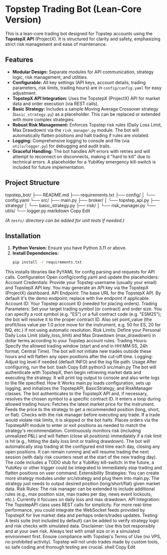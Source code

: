 # Topstep Trading Bot (Lean-Core Version)

This is a lean-core trading bot designed for Topstep accounts using the **TopstepX API** (ProjectX). It is structured for clarity and safety, emphasizing strict risk management and ease of maintenance.

## Features

- **Modular Design:** Separate modules for API communication, strategy logic, risk management, and utilities.
- **Configurable:** All key settings (API keys, account details, trading parameters, risk limits, trading hours) are in `config/config.yaml` for easy adjustment.
- **TopstepX API Integration:** Uses the TopstepX (ProjectX) API for market data and order execution (via REST calls).
- **Basic Strategy:** Includes a sample Moving Average Crossover strategy (`basic_strategy.py`) as a placeholder. This can be replaced or extended with more complex strategies.
- **Robust Risk Management:** Enforces Topstep risk rules (Daily Loss Limit, Max Drawdown) via the `risk_manager.py` module. The bot will automatically flatten positions and halt trading if rules are violated.
- **Logging:** Comprehensive logging to console and file (via `utils/logger.py`) for debugging and audit trails.
- **Graceful Handling:** The bot handles API errors with retries and will attempt to reconnect on disconnects, making it "hard to kill" due to technical errors. A placeholder for a YubiKey emergency kill-switch is included for future implementation.

## Project Structure

topstep_bot/
├── README.md
├── requirements.txt
├── config/
│ └── config.yaml
└── src/
├── main.py
├── broker/
│ └── topstep_api.py
├── strategy/
│ └── basic_strategy.py
├── risk/
│ └── risk_manager.py
└── utils/
└── logger.py
markdown
Copy
Edit

*(A `tests/` directory can be added for unit tests if needed.)*

## Installation

1. **Python Version:** Ensure you have Python 3.11 or above.
2. **Install Dependencies:**  
   ```bash
   pip install -r requirements.txt
This installs libraries like PyYAML for config parsing and requests for API calls.
Configuration
Open config/config.yaml and update the placeholders:
Account Credentials: Provide your Topstep username (usually your email) and TopstepX API key. You may generate an API key via the TopstepX (ProjectX) dashboard.
API Endpoint: The base URL for the TopstepX API. By default it's the demo endpoint; replace with live endpoint if applicable.
Account ID: Your Topstep account ID (needed for placing orders).
Trading Parameters: Set your target trading symbol (or contract) and order size. You can specify a root symbol (e.g. "ES") or a full contract code (e.g. "ESM25"); the bot will resolve it to the proper contract ID. Also set point_value (the profit/loss value per 1.0 price move for the instrument, e.g. 50 for ES, 20 for NQ, etc.) if not using automatic resolution.
Risk Limits: Define your Personal Daily Loss Limit (daily_loss_limit) and Max Drawdown (max_drawdown) in dollar terms according to your Topstep account rules.
Trading Hours: Specify the allowed trading window (start and end in HH:MM:SS, 24h format, Central Time). The bot will not initiate new trades outside these hours and will flatten any open positions after the cut-off time.
Logging: Adjust log level if needed (default INFO) and the log file path.
Usage
After configuring, run the bot:
bash
Copy
Edit
python3 src/main.py
The bot will authenticate with TopstepX, then begin retrieving market data and executing the strategy. It will print log output to console and also write logs to the file specified.
How It Works
main.py loads configuration, sets up logging, and initializes the TopstepAPI, BasicStrategy, and RiskManager classes.
The bot authenticates to the TopstepX API and, if necessary, resolves the chosen symbol to a specific contract ID.
It enters a loop during allowed trading hours:
Fetches the latest market price for the instrument.
Feeds the price to the strategy to get a recommended position (long, short, or flat).
Checks with the risk manager before executing any trade. If a trade would violate risk limits, it is skipped or the bot halts.
Places orders via the TopstepAPI module to enter or exit positions as needed to match the strategy's recommendation.
Continuously monitors risk (including unrealized P&L) and will flatten (close all positions) immediately if a risk limit is hit (e.g., hitting the daily loss limit or trailing drawdown).
The bot will automatically stop trading at the configured end time each day, closing any open positions. It can remain running and will resume trading the next session (with daily risk counters reset at the start of the new trading day).
The code includes a TODO stub for a YubiKey kill-switch: in the future, a YubiKey or other trigger could be integrated to immediately stop trading and flatten positions on user command.
Extensibility
Strategies: You can create more strategy modules under src/strategy and plug them into main.py. The strategy just needs to output desired position (long/short/flat) given market data.
Risk Rules: The risk manager can be extended to include additional rules (e.g., max position size, max trades per day, news event lockouts, etc.). Currently it focuses on daily loss and max drawdown.
API Integration: The TopstepAPI class uses REST calls for simplicity. For more real-time performance, you could integrate the WebSocket feeds provided by TopstepX for live market data and perhaps orders/trades updates.
Testing: A tests suite (not included by default) can be added to verify strategy logic and risk checks with simulated data.
Disclaimer: Use this bot responsibly and at your own risk. Always test with small size or in a simulated environment first. Ensure compliance with Topstep's Terms of Use (no VPS, no prohibited activity). Topstep will not undo trades made by custom tools, so safe coding and thorough testing are crucial.
shell
Copy
Edit
